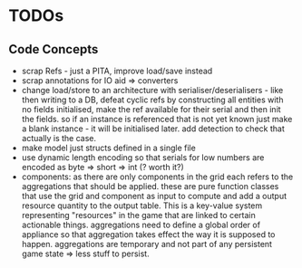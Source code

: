 # TODOs

## Code Concepts

* scrap Refs - just a PITA, improve load/save instead
* scrap annotations for IO aid => converters
* change load/store to an architecture with serialiser/deserialisers - like then
  writing to a DB, defeat cyclic refs by constructing all entities with no
  fields initialised, make the ref available for their serial and then init the
  fields. so if an instance is referenced that is not yet known just make a
  blank instance - it will be initialised later. add detection to check that
  actually is the case.
* make model just structs defined in a single file
* use dynamic length encoding so that serials for low numbers are encoded as
  byte => short => int (? worth it?)
* components: as there are only components in the grid each refers to the
  aggregations that should be applied. these are pure function classes that use
  the grid and component as input to compute and add a output resource quantity
  to the output table. This is a key-value system representing "resources" in
  the game that are linked to certain actionable things. aggregations need to
  define a global order of appliance so that aggregation takes effect the way it
  is supposed to happen. aggregations are temporary and not part of any
  persistent game state => less stuff to persist.
